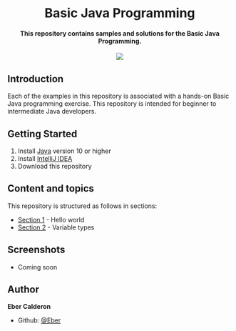 <h1 align ="center" > Basic Java Programming </h1>

<h4 align ="center"> This repository contains samples and solutions for the Basic Java Programming. </h4>

<p align="center">
    <a href="https://github.com/ebercalderon/basic-java-programming">
      <img src="https://img.shields.io/badge/Java-Basic-red" />
    </a>
</p>

## Introduction

Each of the examples in this repository is associated with a hands-on Basic Java programming exercise. This repository
is intended for beginner to intermediate Java developers.

## Getting Started

1. Install [Java](https://www.oracle.com/technetwork/java/javase/downloads/index.html) version 10 or higher
2. Install [IntelliJ IDEA](https://www.jetbrains.com/idea/download/)
3. Download this repository

## Content and topics

This repository is structured as follows in sections:

- [Section 1](https://github.com/ebercalderon/basic-java-programming/tree/main/section1) - Hello world
- [Section 2](https://github.com/ebercalderon/basic-java-programming/tree/main/section2) - Variable types

## Screenshots

- Coming soon

## Author

**Eber Calderon**

- Github: [@Eber](https://github.com/ebercalderon)
